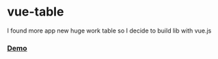 # vue-table
I found more app new huge work table so I decide to build lib with vue.js

### [Demo](https://abdulaziz5h.github.io/vue-datatable/)
